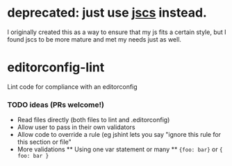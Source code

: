 # deprecated: just use [jscs](https://github.com/jscs-dev/node-jscs) instead.
I originally created this as a way to ensure that my js fits a certain style, but I found jscs to be more mature and met my needs just as well.

editorconfig-lint
=================

Lint code for compliance with an editorconfig

### TODO ideas (PRs welcome!)
* Read files directly (both files to lint and .editorconfig)
* Allow user to pass in their own validators
* Allow code to override a rule (eg jshint lets you say "ignore this rule for this section or file"
* More validations
** Using one var statement or many
** `{foo: bar}` or `{ foo: bar }`
